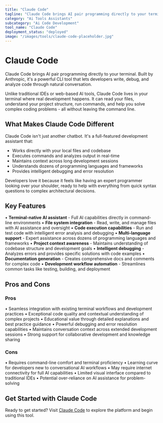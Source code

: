 ```yaml
---
title: "Claude Code"
tagline: "Claude Code brings AI pair programming directly to your terminal. Built by Anthropic, it's a powerful CLI tool that lets developers write, debug, and ..."
category: "Ai Tools Assistants"
subcategory: "Ai Code Development"
tool_name: "Claude Code"
deployment_status: "deployed"
image: "/images/tools/claude-code-placeholder.jpg"
---
```


# Claude Code

Claude Code brings AI pair programming directly to your terminal. Built by Anthropic, it's a powerful CLI tool that lets developers write, debug, and analyze code through natural conversation.

Unlike traditional IDEs or web-based AI tools, Claude Code lives in your terminal where real development happens. It can read your files, understand your project structure, run commands, and help you solve complex coding problems - all without leaving the command line.

## What Makes Claude Code Different

Claude Code isn't just another chatbot. It's a full-featured development assistant that:
- Works directly with your local files and codebase
- Executes commands and analyzes output in real-time
- Maintains context across long development sessions
- Understands dozens of programming languages and frameworks
- Provides intelligent debugging and error resolution

Developers love it because it feels like having an expert programmer looking over your shoulder, ready to help with everything from quick syntax questions to complex architectural decisions.

## Key Features

• **Terminal-native AI assistant** - Full AI capabilities directly in command-line environments
• **File system integration** - Read, write, and manage files with AI assistance and oversight
• **Code execution capabilities** - Run and test code with intelligent error analysis and debugging
• **Multi-language support** - Expert assistance across dozens of programming languages and frameworks
• **Project context awareness** - Maintains understanding of codebase structure and development goals
• **Intelligent debugging** - Analyzes errors and provides specific solutions with code examples
• **Documentation generation** - Creates comprehensive docs and comments for complex code
• **Development workflow automation** - Streamlines common tasks like testing, building, and deployment

## Pros and Cons

### Pros
• Seamless integration with existing terminal workflows and development practices
• Exceptional code quality and contextual understanding of complex projects
• Educational value through detailed explanations and best practice guidance
• Powerful debugging and error resolution capabilities
• Maintains conversation context across extended development sessions
• Strong support for collaborative development and knowledge sharing

### Cons
• Requires command-line comfort and terminal proficiency
• Learning curve for developers new to conversational AI workflows
• May require internet connectivity for full AI capabilities
• Limited visual interface compared to traditional IDEs
• Potential over-reliance on AI assistance for problem-solving

## Get Started with Claude Code

Ready to get started? Visit [Claude Code](https://claude.ai/code) to explore the platform and begin using this tool.